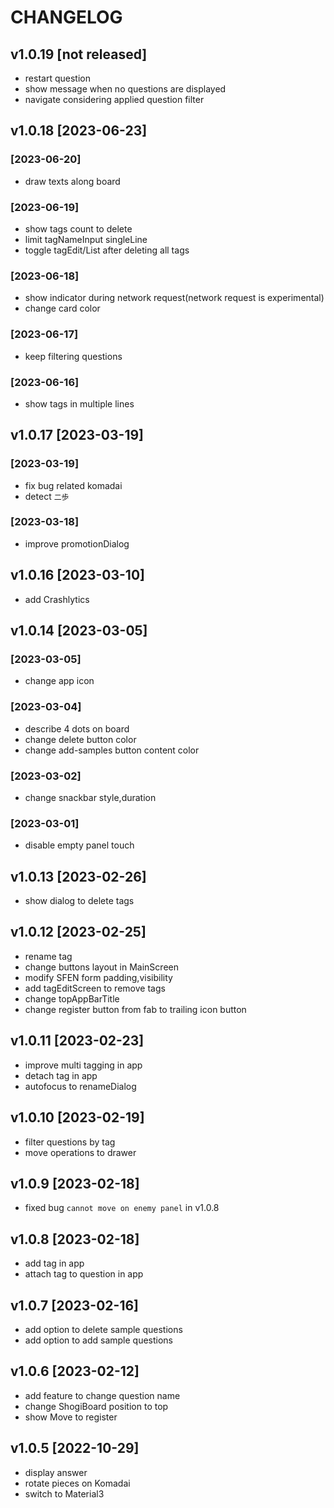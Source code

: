 # CHANGELOG

## v1.0.19 [not released]

- restart question
- show message when no questions are displayed
- navigate considering applied question filter

## v1.0.18 [2023-06-23]

### [2023-06-20]

- draw texts along board

### [2023-06-19]

- show tags count to delete
- limit tagNameInput singleLine
- toggle tagEdit/List after deleting all tags

### [2023-06-18]

- show indicator during network request(network request is experimental)
- change card color

### [2023-06-17]

- keep filtering questions

### [2023-06-16]

- show tags in multiple lines

## v1.0.17 [2023-03-19]

### [2023-03-19]

- fix bug related komadai
- detect `二歩`

### [2023-03-18]

- improve promotionDialog

## v1.0.16 [2023-03-10]

- add Crashlytics

## v1.0.14 [2023-03-05]

### [2023-03-05]

- change app icon

### [2023-03-04]

- describe 4 dots on board
- change delete button color
- change add-samples button content color

### [2023-03-02]

- change snackbar style,duration

### [2023-03-01]

- disable empty panel touch

## v1.0.13 [2023-02-26]

- show dialog to delete tags

## v1.0.12 [2023-02-25]

- rename tag
- change buttons layout in MainScreen
- modify SFEN form padding,visibility
- add tagEditScreen to remove tags
- change topAppBarTitle
- change register button from fab to trailing icon button

## v1.0.11 [2023-02-23]

- improve multi tagging in app
- detach tag in app
- autofocus to renameDialog

## v1.0.10 [2023-02-19]

- filter questions by tag
- move operations to drawer

## v1.0.9 [2023-02-18]

- fixed bug `cannot move on enemy panel` in v1.0.8

## v1.0.8 [2023-02-18]

- add tag in app
- attach tag to question in app

## v1.0.7 [2023-02-16]

- add option to delete sample questions
- add option to add sample questions

## v1.0.6 [2023-02-12]

- add feature to change question name
- change ShogiBoard position to top
- show Move to register

## v1.0.5 [2022-10-29]

- display answer
- rotate pieces on Komadai
- switch to Material3
